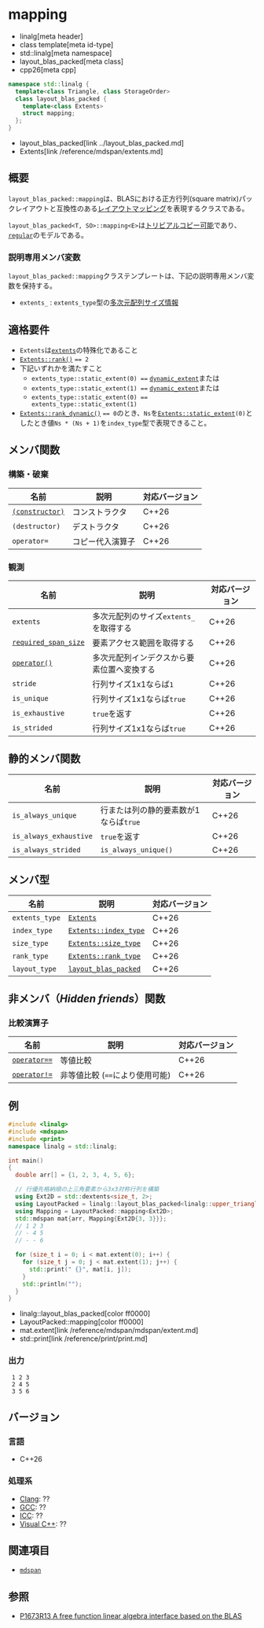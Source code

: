 # mapping
* linalg[meta header]
* class template[meta id-type]
* std::linalg[meta namespace]
* layout_blas_packed[meta class]
* cpp26[meta cpp]

```cpp
namespace std::linalg {
  template<class Triangle, class StorageOrder>
  class layout_blas_packed {
    template<class Extents>
    struct mapping;
  };
}
```
* layout_blas_packed[link ../layout_blas_packed.md]
* Extents[link /reference/mdspan/extents.md]

## 概要
`layout_blas_packed::mapping`は、BLASにおける正方行列(square matrix)パックレイアウトと互換性のある[レイアウトマッピング](/reference/mdspan/LayoutMapping.md)を表現するクラスである。

`layout_blas_packed<T, SO>::mapping<E>`は[トリビアルコピー可能](/reference/type_traits/is_trivially_copyable.md)であり、[`regular`](/reference/concepts/regular.md)のモデルである。


### 説明専用メンバ変数
`layout_blas_packed::mapping`クラステンプレートは、下記の説明専用メンバ変数を保持する。

- `extents_` : `extents_type`型の[多次元配列サイズ情報](/reference/mdspan/extents.md)


## 適格要件
- `Extents`は[`extents`](/reference/mdspan/extents.md)の特殊化であること
- [`Extents::rank()`](/reference/mdspan/extents/rank.md) `== 2`
- 下記いずれかを満たすこと
    - `extents_type::static_extent(0) ==` [`dynamic_extent`](/reference/span/dynamic_extent.md)または
    - `extents_type::static_extent(1) ==` [`dynamic_extent`](/reference/span/dynamic_extent.md)または
    - `extents_type::static_extent(0) == extents_type::static_extent(1)`
- [`Extents::rank_dynamic()`](/reference/mdspan/extents/rank_dynamic.md) `== 0`のとき、`Ns`を[`Extents::static_extent`](/reference/mdspan/extents/static_extent.md)`(0)`としたとき値`Ns * (Ns + 1)`を`index_type`型で表現できること。


## メンバ関数
### 構築・破棄

| 名前 | 説明 | 対応バージョン |
|------|------|----------------|
| [`(constructor)`](mapping/op_constructor.md) | コンストラクタ | C++26 |
| `(destructor)` | デストラクタ | C++26 |
| `operator=`    | コピー代入演算子 | C++26 |

### 観測

| 名前 | 説明 | 対応バージョン |
|------|------|----------------|
| `extents` | 多次元配列のサイズ`extents_`を取得する | C++26 |
| [`required_span_size`](mapping/required_span_size.md) | 要素アクセス範囲を取得する | C++26 |
| [`operator()`](mapping/op_call.md) | 多次元配列インデクスから要素位置へ変換する | C++26 |
| `stride` | 行列サイズ1x1ならば`1` | C++26 |
| `is_unique`     | 行列サイズ1x1ならば`true` | C++26 |
| `is_exhaustive` | `true`を返す | C++26 |
| `is_strided`    | 行列サイズ1x1ならば`true` | C++26 |


## 静的メンバ関数

| 名前 | 説明 | 対応バージョン |
|------|------|----------------|
| `is_always_unique` | 行または列の静的要素数が1ならば`true` | C++26 |
| `is_always_exhaustive` | `true`を返す | C++26 |
| `is_always_strided` | `is_always_unique()` | C++26 |


## メンバ型

| 名前 | 説明 | 対応バージョン |
|------|------|----------------|
| `extents_type` | [`Extents`](/reference/mdspan/extents.md) | C++26 |
| `index_type` | [`Extents::index_type`](/reference/mdspan/extents.md) | C++26 |
| `size_type` | [`Extents::size_type`](/reference/mdspan/extents.md) | C++26 |
| `rank_type` | [`Extents::rank_type`](/reference/mdspan/extents.md) | C++26 |
| `layout_type` | [`layout_blas_packed`](../layout_blas_packed.md) | C++26 |


## 非メンバ（*Hidden friends*）関数
### 比較演算子

| 名前 | 説明 | 対応バージョン |
|------|------|----------------|
| [`operator==`](mapping/op_equal.md) | 等値比較 | C++26 |
| [`operator!=`](mapping/op_equal.md) | 非等値比較 (`==`により使用可能) | C++26 |


## 例
```cpp example
#include <linalg>
#include <mdspan>
#include <print>
namespace linalg = std::linalg;

int main()
{
  double arr[] = {1, 2, 3, 4, 5, 6};

  // 行優先格納順の上三角要素から3x3対称行列を構築
  using Ext2D = std::dextents<size_t, 2>;
  using LayoutPacked = linalg::layout_blas_packed<linalg::upper_triangle_t, linalg::row_major_t>;
  using Mapping = LayoutPacked::mapping<Ext2D>;
  std::mdspan mat{arr, Mapping{Ext2D{3, 3}}};
  // 1 2 3
  // - 4 5
  // - - 6

  for (size_t i = 0; i < mat.extent(0); i++) {
    for (size_t j = 0; j < mat.extent(1); j++) {
      std::print(" {}", mat[i, j]);
    }
    std::println("");
  }
}
```
* linalg::layout_blas_packed[color ff0000]
* LayoutPacked::mapping[color ff0000]
* mat.extent[link /reference/mdspan/mdspan/extent.md]
* std::print[link /reference/print/print.md]

### 出力
```
 1 2 3
 2 4 5
 3 5 6
```


## バージョン
### 言語
- C++26

### 処理系
- [Clang](/implementation.md#clang): ??
- [GCC](/implementation.md#gcc): ??
- [ICC](/implementation.md#icc): ??
- [Visual C++](/implementation.md#visual_cpp): ??


## 関連項目
- [`mdspan`](/reference/mdspan/mdspan.md)


## 参照
- [P1673R13 A free function linear algebra interface based on the BLAS](https://www.open-std.org/jtc1/sc22/wg21/docs/papers/2023/p1673r13.html)
